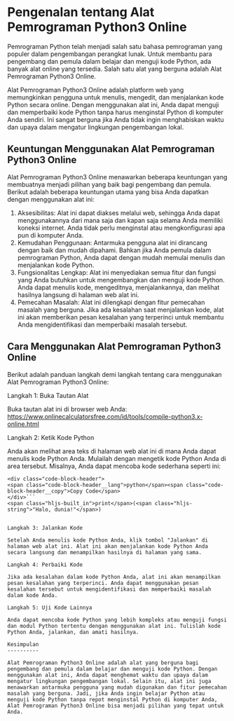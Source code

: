 Pengenalan tentang Alat Pemrograman Python3 Online
==================================================

Pemrograman Python telah menjadi salah satu bahasa pemrograman yang populer dalam pengembangan perangkat lunak. Untuk membantu para pengembang dan pemula dalam belajar dan menguji kode Python, ada banyak alat online yang tersedia. Salah satu alat yang berguna adalah Alat Pemrograman Python3 Online.

Alat Pemrograman Python3 Online adalah platform web yang memungkinkan pengguna untuk menulis, mengedit, dan menjalankan kode Python secara online. Dengan menggunakan alat ini, Anda dapat menguji dan memperbaiki kode Python tanpa harus menginstal Python di komputer Anda sendiri. Ini sangat berguna jika Anda tidak ingin menghabiskan waktu dan upaya dalam mengatur lingkungan pengembangan lokal.

Keuntungan Menggunakan Alat Pemrograman Python3 Online
------------------------------------------------------

Alat Pemrograman Python3 Online menawarkan beberapa keuntungan yang membuatnya menjadi pilihan yang baik bagi pengembang dan pemula. Berikut adalah beberapa keuntungan utama yang bisa Anda dapatkan dengan menggunakan alat ini:

1. Aksesibilitas: Alat ini dapat diakses melalui web, sehingga Anda dapat menggunakannya dari mana saja dan kapan saja selama Anda memiliki koneksi internet. Anda tidak perlu menginstal atau mengkonfigurasi apa pun di komputer Anda.
2. Kemudahan Penggunaan: Antarmuka pengguna alat ini dirancang dengan baik dan mudah dipahami. Bahkan jika Anda pemula dalam pemrograman Python, Anda dapat dengan mudah memulai menulis dan menjalankan kode Python.
3. Fungsionalitas Lengkap: Alat ini menyediakan semua fitur dan fungsi yang Anda butuhkan untuk mengembangkan dan menguji kode Python. Anda dapat menulis kode, mengeditnya, menjalankannya, dan melihat hasilnya langsung di halaman web alat ini.
4. Pemecahan Masalah: Alat ini dilengkapi dengan fitur pemecahan masalah yang berguna. Jika ada kesalahan saat menjalankan kode, alat ini akan memberikan pesan kesalahan yang terperinci untuk membantu Anda mengidentifikasi dan memperbaiki masalah tersebut.

Cara Menggunakan Alat Pemrograman Python3 Online
------------------------------------------------

Berikut adalah panduan langkah demi langkah tentang cara menggunakan Alat Pemrograman Python3 Online:

Langkah 1: Buka Tautan Alat

Buka tautan alat ini di browser web Anda: <https://www.onlinecalculatorsfree.com/id/tools/compile-python3.x-online.html>

Langkah 2: Ketik Kode Python

Anda akan melihat area teks di halaman web alat ini di mana Anda dapat menulis kode Python Anda. Mulailah dengan mengetik kode Python Anda di area tersebut. Misalnya, Anda dapat mencoba kode sederhana seperti ini:

```
<div class="code-block-header">
<span class="code-block-header__lang">python</span><span class="code-block-header__copy">Copy Code</span>
</div>```
<span class="hljs-built_in">print</span>(<span class="hljs-string">"Halo, dunia!"</span>)

```
```

Langkah 3: Jalankan Kode

Setelah Anda menulis kode Python Anda, klik tombol "Jalankan" di halaman web alat ini. Alat ini akan menjalankan kode Python Anda secara langsung dan menampilkan hasilnya di halaman yang sama.

Langkah 4: Perbaiki Kode

Jika ada kesalahan dalam kode Python Anda, alat ini akan menampilkan pesan kesalahan yang terperinci. Anda dapat menggunakan pesan kesalahan tersebut untuk mengidentifikasi dan memperbaiki masalah dalam kode Anda.

Langkah 5: Uji Kode Lainnya

Anda dapat mencoba kode Python yang lebih kompleks atau menguji fungsi dan modul Python tertentu dengan menggunakan alat ini. Tulislah kode Python Anda, jalankan, dan amati hasilnya.

Kesimpulan
----------

Alat Pemrograman Python3 Online adalah alat yang berguna bagi pengembang dan pemula dalam belajar dan menguji kode Python. Dengan menggunakan alat ini, Anda dapat menghemat waktu dan upaya dalam mengatur lingkungan pengembangan lokal. Selain itu, alat ini juga menawarkan antarmuka pengguna yang mudah digunakan dan fitur pemecahan masalah yang berguna. Jadi, jika Anda ingin belajar Python atau menguji kode Python tanpa repot menginstal Python di komputer Anda, Alat Pemrograman Python3 Online bisa menjadi pilihan yang tepat untuk Anda.